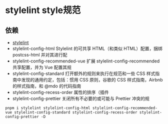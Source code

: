 <!--
 * @Desc: 
 * @Author: 曾茹菁
 * @Date: 2022-08-30 16:00:48
 * @LastEditors: 曾茹菁
 * @LastEditTime: 2022-08-30 16:01:10
-->
# stylelint style规范
## 依赖
- [stylelint](https://stylelint.io)
- stylelint-config-html Stylelint 的可共享 HTML（和类似 HTML）配置，捆绑 postcss-html 并对其进行配
- stylelint-config-recommended-vue 扩展 stylelint-config-recommended 共享配置，并为 Vue 配置其规
- stylelint-config-standard 打开额外的规则来执行在规范和一些 CSS 样式指南中发现的通用约定，包括：惯用 CSS 原则，谷歌的 CSS 样式指南，Airbnb 的样式指南，和 @mdo 的代码指南
- stylelint-config-recess-order 属性的排序（插件
- stylelint-config-prettier 关闭所有不必要的或可能与 Prettier 冲突的规
```text
pnpm i stylelint stylelint-config-html stylelint-config-recommended-vue stylelint-config-standard stylelint-config-recess-order stylelint-config-prettier -D
```